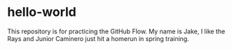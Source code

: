 # hello-world
This repository is for practicing the GitHub Flow.
My name is Jake, I like the Rays and Junior Caminero just hit a homerun in spring training.
